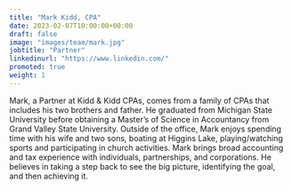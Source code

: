 ```yaml
---
title: "Mark Kidd, CPA"
date: 2023-02-07T10:00:00+00:00
draft: false
image: "images/team/mark.jpg"
jobtitle: "Partner"
linkedinurl: "https://www.linkedin.com/"
promoted: true
weight: 1
---
```


Mark, a Partner at Kidd & Kidd CPAs, comes from a family of CPAs that includes his two brothers and father. He graduated from Michigan State University before obtaining a Master’s of Science in Accountancy from Grand Valley State University. Outside of the office, Mark enjoys spending time with his wife and two sons, boating at Higgins Lake, playing/watching sports and participating in church activities. Mark brings broad accounting and tax experience with individuals, partnerships, and corporations. He believes in taking a step back to see the big picture, identifying the goal, and then achieving it.